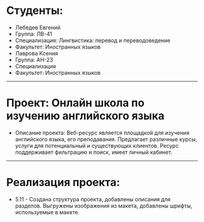 # Студенты: 
- Лебедев Евгений
- Группа: ЛВ-41
- Специализация: Лингвистика: перевод и переводоведение
- Факультет: Иностранных языков
- Лаврова Ксения
- Группа: АН-23
- Специализация
- Факультет: Иностранных языков
---
# Проект: Онлайн школа по изучению английского языка
- Описание проекта: Веб-ресурс является площадкой для изучения английского языка, его преподавания. Предлагает различные курсы, услуги для потенциальный и существующих клиентов. Ресурс поддерживает фильтрацию и поиск, имеет личный кабинет.
---
# Реализация проекта:
- 5.11 - Создана структура проекта, добавлены описания для разделов. Выгружены изображения из макета, добавлены шрифты, используемые в макете.
